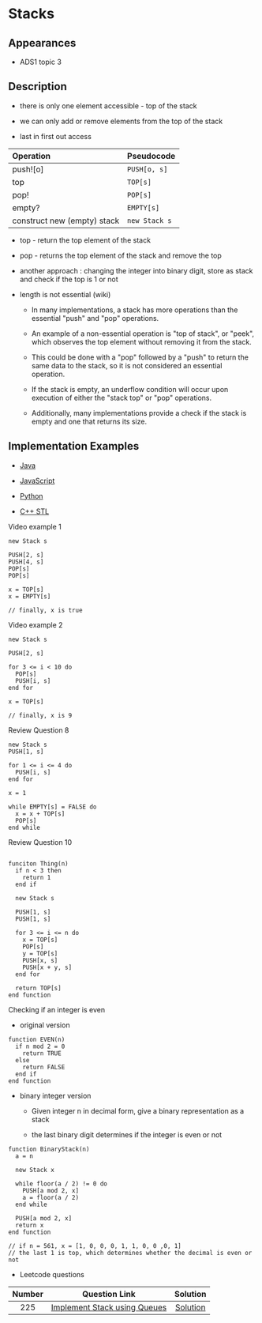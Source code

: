 # Stacks

## Appearances

- ADS1 topic 3

## Description

- there is only one element accessible - top of the stack

- we can only add or remove elements from the top of the stack

- last in first out access

| Operation                   | Pseudocode    |
| :-------------------------- | :------------ |
| push![o]                    | `PUSH[o, s]`  |
| top                         | `TOP[s]`      |
| pop!                        | `POP[s]`      |
| empty?                      | `EMPTY[s]`    |
| construct new (empty) stack | `new Stack s` |

- top - return the top element of the stack

- pop - returns the top element of the stack and remove the top

- another approach : changing the integer into binary digit, store as stack and check if the top is 1 or not

* length is not essential (wiki)

  - In many implementations, a stack has more operations than the essential "push" and "pop" operations.

  - An example of a non-essential operation is "top of stack", or "peek", which observes the top element without removing it from the stack.

  - This could be done with a "pop" followed by a "push" to return the same data to the stack, so it is not considered an essential operation.

  - If the stack is empty, an underflow condition will occur upon execution of either the "stack top" or "pop" operations.

  - Additionally, many implementations provide a check if the stack is empty and one that returns its size.

## Implementation Examples

- [Java](Stacks/stacks.java)

- [JavaScript](Stacks/stacks.js)

- [Python](Stacks/stacks.py)

- [C++ STL](Stacks/stacks_stl.cpp)

Video example 1

```
new Stack s

PUSH[2, s]
PUSH[4, s]
POP[s]
POP[s]

x = TOP[s]
x = EMPTY[s]

// finally, x is true

```

Video example 2

```
new Stack s

PUSH[2, s]

for 3 <= i < 10 do
  POP[s]
  PUSH[i, s]
end for

x = TOP[s]

// finally, x is 9

```

Review Question 8

```
new Stack s
PUSH[1, s]

for 1 <= i <= 4 do
  PUSH[i, s]
end for

x = 1

while EMPTY[s] = FALSE do
  x = x + TOP[s]
  POP[s]
end while

```

Review Question 10

```

funciton Thing(n)
  if n < 3 then
    return 1
  end if

  new Stack s

  PUSH[1, s]
  PUSH[1, s]

  for 3 <= i <= n do
    x = TOP[s]
    POP[s]
    y = TOP[s]
    PUSH[x, s]
    PUSH[x + y, s]
  end for

  return TOP[s]
end function

```

Checking if an integer is even

- original version

```
function EVEN(n)
  if n mod 2 = 0
    return TRUE
  else
    return FALSE
  end if
end function

```

- binary integer version

  - Given integer n in decimal form, give a binary representation as a stack

  - the last binary digit determines if the integer is even or not

```
function BinaryStack(n)
  a = n

  new Stack x

  while floor(a / 2) != 0 do
    PUSH[a mod 2, x]
    a = floor(a / 2)
  end while

  PUSH[a mod 2, x]
  return x
end function

// if n = 561, x = [1, 0, 0, 0, 1, 1, 0, 0 ,0, 1]
// the last 1 is top, which determines whether the decimal is even or not

```

- Leetcode questions

| Number |                                        Question Link                                        |                  Solution                   |
| :----: | :-----------------------------------------------------------------------------------------: | :-----------------------------------------: |
|  225   | [Implement Stack using Queues](https://leetcode.com/problems/implement-stack-using-queues/) | [Solution](../leetcode/225/225_question.md) |
